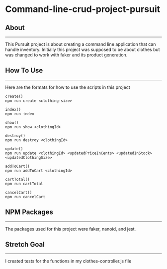 # Command-line-crud-project-pursuit

## About
---
This Pursuit project is about creating a command line application that can handle inventory. Initially this project was supposed to be about clothes but was changed to work with faker and its product generation.

## How To Use
---
Here are the formats for how to use the scripts in this project
```
create()
npm run create <clothing-size>

index()
npm run index

show()
npm run show <clothingId>

destroy()
npm run destroy <clothingId>

update()
npm run update <clothingId> <updatedPriceInCents> <updatedInStock> <updatedClothingSize>

addToCart()
npm run addToCart <clothingId>

cartTotal()
npm run cartTotal

cancelCart()
npm run cancelCart

```

## NPM Packages
---
The packages used for this project were faker, nanoid, and jest.


## Stretch Goal
---
I created tests for the functions in my clothes-controller.js file